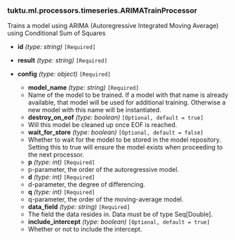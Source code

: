 ### tuktu.ml.processors.timeseries.ARIMATrainProcessor
Trains a model using ARIMA (Autoregressive Integrated Moving Average) using Conditional Sum of Squares

  * **id** *(type: string)* `[Required]`

  * **result** *(type: string)* `[Required]`

  * **config** *(type: object)* `[Required]`

    * **model_name** *(type: string)* `[Required]`
    - Name of the model to be trained. If a model with that name is already available, that model will be used for additional training. Otherwise a new model with this name will be instantiated.

    * **destroy_on_eof** *(type: boolean)* `[Optional, default = true]`
    - Will this model be cleaned up once EOF is reached.

    * **wait_for_store** *(type: boolean)* `[Optional, default = false]`
    - Whether to wait for the model to be stored in the model repository. Setting this to true will ensure the model exists when proceeding to the next processor.

    * **p** *(type: int)* `[Required]`
    - p-parameter, the order of the autoregressive model.

    * **d** *(type: int)* `[Required]`
    - d-parameter, the degree of differencing.

    * **q** *(type: int)* `[Required]`
    - q-parameter, the order of the moving-average model.

    * **data_field** *(type: string)* `[Required]`
    - The field the data resides in. Data must be of type Seq[Double].

    * **include_intercept** *(type: boolean)* `[Optional, default = true]`
    - Whether or not to include the intercept.

